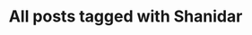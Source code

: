 ---
layout: tag
title: "All posts tagged with Shanidar"
permalink: /weblog/tags/shanidar/
taxonomy: Shanidar
---